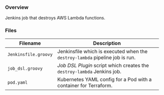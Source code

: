 ### Overview

Jenkins job that destroys AWS Lambda functions.

### Files

| Filename                  | Description                                                                        |
|---------------------------|------------------------------------------------------------------------------------|
| `Jenkinsfile.groovy`      | Jenkinsfile which is executed when the `destroy-lambda` pipeline job is run.       |
| `job_dsl.groovy`          | *Job DSL Plugin* script which creates the `destroy-lambda` Jenkins job.            |
| `pod.yaml`                | Kubernetes YAML config for a Pod with a container for Terraform.                   |